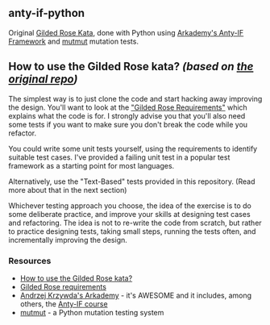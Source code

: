 ## anty-if-python

Original [Gilded Rose Kata](https://github.com/emilybache/GildedRose-Refactoring-Kata), done with Python using [Arkademy's Anty-IF Framework](https://blog.arkency.com/anti-if-framework---if-slash-else-based-on-type/) and [mutmut](https://github.com/boxed/mutmut) mutation tests.


## How to use the Gilded Rose kata? *(based on [the original repo](https://github.com/emilybache/GildedRose-Refactoring-Kata))*

The simplest way is to just clone the code and start hacking away improving the design. You'll want to look at the ["Gilded Rose Requirements"](https://github.com/emilybache/GildedRose-Refactoring-Kata/tree/master/GildedRoseRequirements.txt) which explains what the code is for. I strongly advise you that you'll also need some tests if you want to make sure you don't break the code while you refactor.

You could write some unit tests yourself, using the requirements to identify suitable test cases. I've provided a failing unit test in a popular test framework as a starting point for most languages.

Alternatively, use the "Text-Based" tests provided in this repository. (Read more about that in the next section)

Whichever testing approach you choose, the idea of the exercise is to do some deliberate practice, and improve your skills at designing test cases and refactoring. The idea is not to re-write the code from scratch, but rather to practice designing tests, taking small steps, running the tests often, and incrementally improving the design.

### Resources

* [How to use the Gilded Rose kata?](https://github.com/emilybache/GildedRose-Refactoring-Kata#how-to-use-this-kata)
* [Gilded Rose requirements](https://github.com/emilybache/GildedRose-Refactoring-Kata/blob/main/GildedRoseRequirements.txt)
* [Andrzej Krzywda's Arkademy](https://courses.arkademy.dev/) - it's AWESOME and it includes, among others, the [Anty-IF course](https://arkency.com/anti-ifs/)
* [mutmut](https://github.com/boxed/mutmut) - a Python mutation testing system
